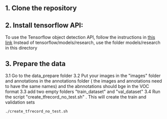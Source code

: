 ## 1. Clone the repository
## 2. Install tensorflow API: 
To use the Tensorflow object detection API, follow the instructions in [this link](hhttps://github.com/tensorflow/models/blob/master/research/object_detection/g3doc/installation.md)
Instead of tensorflow/models/research, use the folder models/research in this directory
## 3. Prepare the data 
3.1 Go to the data_prepare folder 
3.2 Put your images in the "images" folder and annotations  in the annotations folder ( the images and annotations need to have the same names) and the abnnotations should bge in the VOC format
3.3 add two empty folders "train_dataset" and "val_dataset"
3.4 Run the script  	"create_tfrecord_no_test.sh" . This will create the train and validation sets

``
./create_tfrecord_no_test.sh
``


